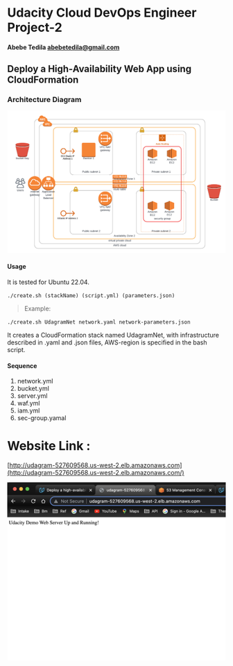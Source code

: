# Udacity Cloud DevOps Engineer Project-2 

#### Abebe Tedila abebetedila@gmail.com


## Deploy a High-Availability Web App using CloudFormation

### Architecture Diagram

![Diagram](udagram.png)

#### Usage

It is tested for Ubuntu 22.04.


```
./create.sh (stackName) (script.yml) (parameters.json)
```

> Example:

```
./create.sh UdagramNet network.yaml network-parameters.json
```

It creates a CloudFormation stack named UdagramNet, with infrastructure described in .yaml and .json files, AWS-region is specified in the bash script.

#### Sequence
1. network.yml
2. bucket.yml
3. server.yml
4. waf.yml
5. iam.yml
6. sec-group.yamal

# Website Link :

[http://udagram-527609568.us-west-2.elb.amazonaws.com](http://udagram-527609568.us-west-2.elb.amazonaws.com/)

![Diagram](success.png)
